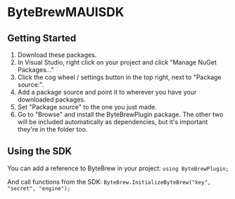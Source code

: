 # ByteBrewMAUISDK

## Getting Started

1. Download these packages.
2. In Visual Studio, right click on your project and click "Manage NuGet Packages..."
3. Click the cog wheel / settings button in the top right, next to "Package source:".
4. Add a package source and point it to wherever you have your downloaded packages.
5. Set "Package source" to the one you just made.
6. Go to "Browse" and install the ByteBrewPlugin package. The other two will be included automatically as dependencies, but it's important they're in the folder too.

## Using the SDK

You can add a reference to ByteBrew in your project:
```using ByteBrewPlugin;```

And call functions from the SDK:
```ByteBrew.InitializeByteBrew("key", "secret", "engine");```
